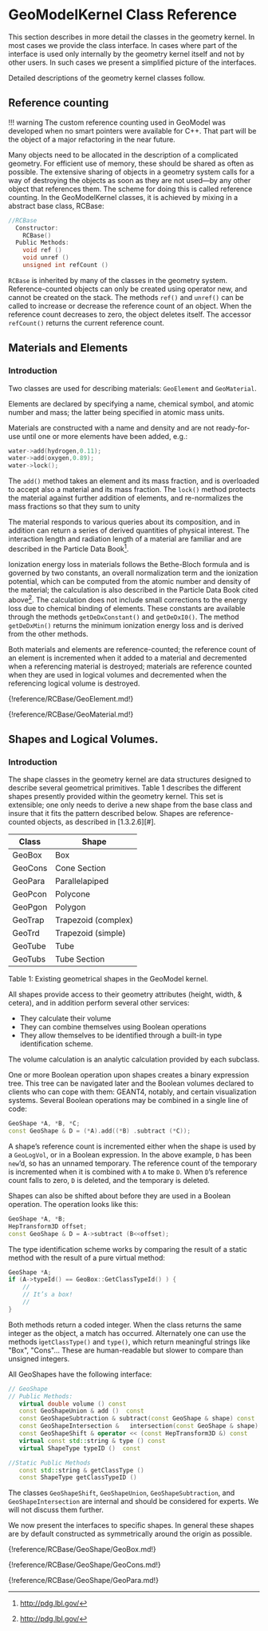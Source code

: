 # GeoModelKernel Class Reference

This section describes in more detail the classes in the geometry kernel. In most cases we provide the class interface. In cases where part of the interface is used only internally by the geometry kernel itself and not by other users. In such cases we present a simplified picture of the interfaces.

Detailed descriptions of the geometry kernel classes follow.

## Reference counting


!!! warning
    The custom reference counting used in GeoModel was developed when no smart pointers were available for C++. That part will be the object of a major refactoring in the near future.


Many objects need to be allocated in the description of a complicated geometry. For efficient use of memory, these should be shared as often as possible. The extensive sharing of objects in a geometry system calls for a way of destroying the objects as soon as they are not used—by any other object that references them. The scheme for doing this is called reference counting. In the GeoModelKernel classes, it is achieved by mixing in a abstract base class, RCBase:

```cpp
//RCBase
  Constructor:
    RCBase()
  Public Methods:
    void ref ()
    void unref ()
    unsigned int refCount ()
```

`RCBase` is inherited by many of the classes in the geometry system. Reference-counted objects can only be created using operator new, and cannot be created on the stack. The methods `ref()` and `unref()` can be called to increase or decrease the reference count of an object. When the reference count decreases to zero, the object deletes itself. The accessor `refCount()` returns the current reference count.


## Materials and Elements

### Introduction


Two classes are used for describing materials: `GeoElement` and `GeoMaterial`.

Elements are declared by specifying a name, chemical symbol, and atomic number and mass; the latter being specified in atomic mass units.

Materials are constructed with a name and density and are not ready-for-use until one or more elements have been added, e.g.:

```cpp
water->add(hydrogen,0.11);
water->add(oxygen,0.89);
water->lock();
```

The `add()` method takes an element and its mass fraction, and is overloaded to accept also a material and its mass fraction. The `lock()` method protects the material against further addition of elements, and re-normalizes the mass fractions so that they sum to unity

The material responds to various queries about its composition, and in addition can return a series of derived quantities of physical interest. The interaction length and radiation length of a material are familiar and are described in the Particle Data Book[^n1].

[^n1]: http://pdg.lbl.gov/

Ionization energy loss in materials follows the Bethe-Bloch formula and is governed by two constants, an overall normalization term and the ionization potential, which can be computed from the atomic number and density of the material; the calculation is also described in the Particle Data Book cited above[^n1]. The calculation does not include small corrections to the energy loss due to chemical binding of elements. These constants are available through the methods `getDeDxConstant()` and `getDeDxI0()`. The method `getDeDxMin()` returns the minimum ionization energy loss and is derived from the other methods.

Both materials and elements are reference-counted; the reference count of an element is incremented when it added to a material and decremented when a referencing material is destroyed; materials are reference counted when they are used in logical volumes and decremented when the referencing logical volume is destroyed.

{!reference/RCBase/GeoElement.md!}

{!reference/RCBase/GeoMaterial.md!}



##	Shapes and Logical Volumes.

### Introduction

The shape classes in the geometry kernel are data structures designed to describe several geometrical primitives. Table 1 describes the different shapes presently provided within the geometry kernel.  This set is extensible; one only needs to derive a new shape from the base class and insure that it fits the pattern described below. Shapes are reference- counted objects, as described in [1.3.2.6][#].


| Class   | Shape |
| ------- | ----- |
| GeoBox  | Box |
| GeoCons | Cone Section |
| GeoPara |Parallelapiped |
| GeoPcon | Polycone |
| GeoPgon | Polygon |
| GeoTrap | Trapezoid  (complex) |
| GeoTrd  | Trapezoid (simple) |
| GeoTube | Tube |
| GeoTubs | Tube Section |

Table 1: Existing geometrical shapes in the GeoModel kernel.


All shapes provide access to their geometry attributes (height, width, & cetera), and in addition perform several other services:

* They calculate their volume
* They can combine themselves using Boolean operations
* They allow themselves to be identified through a built-in type identification scheme.

The volume calculation is an analytic calculation provided by each subclass.


One or more Boolean operation upon shapes creates a binary expression tree.  This tree can be navigated later and the Boolean volumes declared to clients who can cope with them:  GEANT4, notably, and certain visualization systems. Several Boolean operations may be combined in a single line of code:

```cpp
GeoShape *A, *B, *C;
const GeoShape & D = (*A).add((*B) .subtract (*C));
```

A shape’s reference count is incremented either when the shape is used by a `GeoLogVol`, or in a Boolean expression.  In the above example, `D` has been `new`’d, so has an unnamed temporary.  The reference count of the temporary is incremented when it is combined with `A` to make `D`.  When `D`’s reference count falls to zero, `D` is deleted, and the temporary is deleted.


Shapes can also be shifted about before they are used in a Boolean operation.  The operation looks like this:

```cpp
GeoShape *A, *B;
HepTransform3D offset;
const GeoShape & D = A->subtract (B<<offset);
```

The type identification scheme works by comparing the result of a static method with the result of a pure virtual method:

```cpp
GeoShape *A;
if (A->typeId() == GeoBox::GetClassTypeId() ) {
	//
	// It’s a box!
	//
}
```

Both methods return a coded integer.  When the class returns the same integer as the object, a match has occurred.  Alternately one can use the methods i`getClassType()` and `type()`, which return meaningful strings like "Box", "Cons"... These are human-readable but slower to compare than unsigned integers.


All GeoShapes have the following interface:


```cpp
// GeoShape
// Public Methods:
   virtual double volume () const
   const GeoShapeUnion & add ()  const
   const GeoShapeSubtraction & subtract(const GeoShape & shape) const
   const GeoShapeIntersection &   intersection(const GeoShape & shape) const
   const GeoShapeShift & operator << (const HepTransform3D &) const
   virtual const std::string & type () const
   virtual ShapeType typeID ()  const

//Static Public Methods
   const std::string & getClassType ()
   const ShapeType getClassTypeID ()
```

The classes `GeoShapeShift`, `GeoShapeUnion`, `GeoShapeSubtraction`, and `GeoShapeIntersection` are internal and should be considered for experts.  We will not discuss them further.  

We now present the interfaces to specific shapes.  In general these shapes are by default constructed as symmetrically around the origin as possible.  

{!reference/RCBase/GeoShape/GeoBox.md!}

{!reference/RCBase/GeoShape/GeoCons.md!}

{!reference/RCBase/GeoShape/GeoPara.md!}



